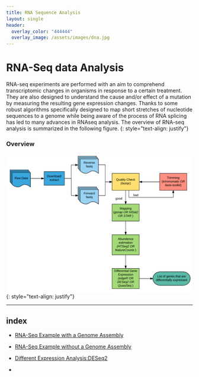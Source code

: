 ```yaml
---
title: RNA Sequence Analysis
layout: single
header:
  overlay_color: "444444"
  overlay_image: /assets/images/dna.jpg
---
```


# RNA-Seq data Analysis

RNA-seq experiments are performed with an aim to comprehend transcriptomic changes in organisms in response to a certain treatment. They are also designed to understand the cause and/or effect of a mutation by measuring the resulting gene expression changes. Thanks to some robust algorithms specifically designed to map short stretches of nucleotide sequences to a genome while being aware of the process of RNA splicing has led to many advances in RNAseq analysis. The overview of RNA-seq analysis is summarized in the following figure.
{: style="text-align: justify"}


### Overview ###
![**Figure 1.**: Overview of the RNAseq workflow](Assets/RNAseq_1.png)
{: style="text-align: justify"}

---
## index

* [RNA-Seq Example with a Genome Assembly](RNAseq-using-a-genome.md)

* [RNA-Seq Example without a Genome Assembly](RNAseq-without-a-genome.md)

* [Different Expression Analysis:DESeq2](Differential-Expression-Analysis.md)

*

